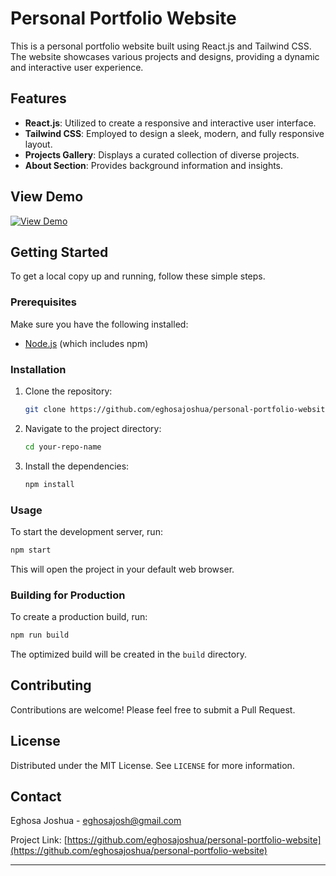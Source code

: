# Personal Portfolio Website

This is a personal portfolio website built using React.js and Tailwind CSS. The website showcases various projects and designs, providing a dynamic and interactive user experience.

## Features

- **React.js**: Utilized to create a responsive and interactive user interface.
- **Tailwind CSS**: Employed to design a sleek, modern, and fully responsive layout.
- **Projects Gallery**: Displays a curated collection of diverse projects.
- **About Section**: Provides background information and insights.

## View Demo

[![View Demo](https://img.shields.io/badge/View-Demo-green)](https://www.eghosajoshua.com)

## Getting Started

To get a local copy up and running, follow these simple steps.

### Prerequisites

Make sure you have the following installed:

- [Node.js](https://nodejs.org/en/) (which includes npm)

### Installation

1. Clone the repository:

   ```sh
   git clone https://github.com/eghosajoshua/personal-portfolio-website
   ```

2. Navigate to the project directory:

   ```sh
   cd your-repo-name
   ```

3. Install the dependencies:

   ```sh
   npm install
   ```

### Usage

To start the development server, run:

```sh
npm start
```

This will open the project in your default web browser.

### Building for Production

To create a production build, run:

```sh
npm run build
```

The optimized build will be created in the `build` directory.

## Contributing

Contributions are welcome! Please feel free to submit a Pull Request.

## License

Distributed under the MIT License. See `LICENSE` for more information.

## Contact

Eghosa Joshua - [eghosajosh@gmail.com](mailto:eghosajosh@gmail.com)

Project Link: [https://github.com/eghosajoshua/personal-portfolio-website](https://github.com/eghosajoshua/personal-portfolio-website)

---
